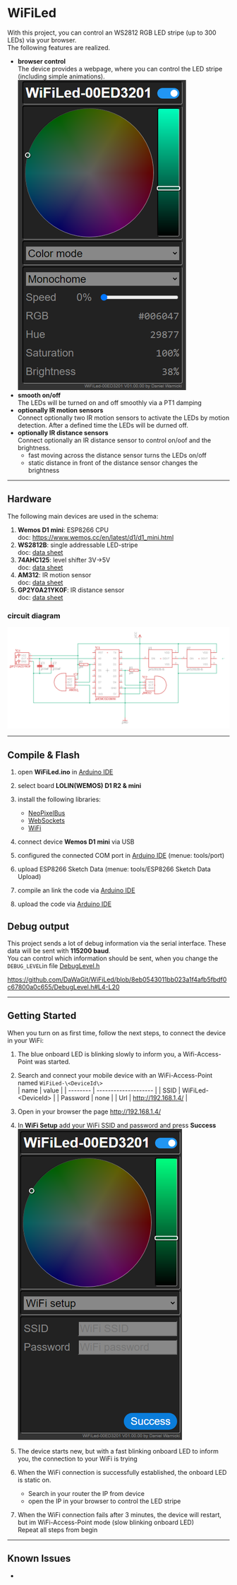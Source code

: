 # WiFiLed

With this project, you can control an WS2812 RGB LED stripe (up to 300 LEDs) via your browser.<br>
The following features are realized.

* **browser control**<br>
  The device provides a webpage, where you can control the LED stripe (including simple animations).<br>
  ![screenshot](doc/screenshot.png)
* **smooth on/off**<br>
  The LEDs will be turned on and off smoothly via a PT1 damping
* **optionally IR motion sensors**<br>
  Connect optionally two IR motion sensors to activate the LEDs by motion detection.
  After a defined time the LEDs will be durned off.
* **optionally IR distance sensors**<br>
  Connect optionally an IR distance sensor to control on/oof and the brightness.
  * fast moving across the distance sensor turns the LEDs on/off
  * static distance in front of the distance sensor changes the brightness

----
## Hardware
The following main devices are used in the schema:

1. **Wemos D1 mini**: ESP8266 CPU<br>
    doc: https://www.wemos.cc/en/latest/d1/d1_mini.html
2. **WS2812B**: single addressable LED-stripe<br>
   doc: [data sheet](/doc/WS2812B.pdf)
3. **74AHC125**: level shifter 3V->5V<br>
   doc: [data sheet](/doc/74AHC125.pdf)
4. **AM312**: IR motion sensor<br>
   doc: [data sheet](/doc/AM312.pdf)
5. **GP2Y0A21YK0F**: IR distance sensor<br>
   doc: [data sheet](/doc/GP2Y0A21YK0F.pdf)

### circuit diagram
![schema](doc/schema.png)

----
## Compile & Flash

1. open **WiFiLed.ino** in [Arduino IDE](https://www.arduino.cc/en/software)
1. select board **LOLIN(WEMOS) D1 R2 & mini**
1. install the following libraries:

    * [NeoPixelBus](https://github.com/Makuna/NeoPixelBus)
    * [WebSockets](https://www.arduinolibraries.info/libraries/web-sockets)
    * [WiFi](https://www.arduinolibraries.info/libraries/wi-fi)
1. connect device **Wemos D1 mini** via USB
1. configured the connected COM port in [Arduino IDE](https://www.arduino.cc/en/software) (menue: tools/port)
1. upload ESP8266 Sketch Data (menue: tools/ESP8266 Sketch Data Upload)
1. compile an link the code via [Arduino IDE](https://www.arduino.cc/en/software)
2. upload the code via [Arduino IDE](https://www.arduino.cc/en/software)

## Debug output
This project sends a lot of debug information via the serial interface. These data will be sent with **115200 baud**.<br>
You can control which information should be sent, when you change the `DEBUG_LEVEL`in file [DebugLevel.h](https://github.com/DaWaGit/WiFiLed/blob/main/DebugLevel.h)

https://github.com/DaWaGit/WiFiLed/blob/8eb0543011bb023a1f4afb5fbdf0c67800a0c655/DebugLevel.h#L4-L20

----
## Getting Started
When you turn on as first time, follow the next steps, to connect the device in your WiFi:

1. The blue onboard LED is blinking slowly to inform you, a Wifi-Access-Point was started.
1. Search and connect your mobile device with an WiFi-Access-Point named `WiFiLed-\<DeviceId\>`<br>
   | name     | value                |
   | -------- | -------------------- |
   | SSID     | WiFiLed-\<DeviceId\> |
   | Password | none                 |
   | Url      | http://192.168.1.4/  |

1. Open in your browser the page http://192.168.1.4/
1. In **WiFi Setup** add your WiFi SSID and password and press **Success**<br>
   ![wifiSetup](doc/wifiSetup.png)
1. The device starts new, but with a fast blinking onboard LED to inform you, the connection to your WiFi is trying
1. When the WiFi connection is successfully established, the onboard LED is static on.<br>

   * Search in your router the IP from device
   * open the IP in your browser to control the LED stripe
1. When the WiFi connection fails after 3 minutes, the device will restart, but im WiFi-Access-Point mode (slow blinking onboard LED)<br>
   Repeat all steps from begin

----
## Known Issues

*
